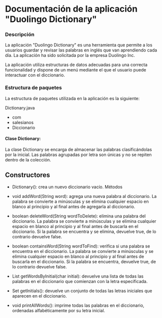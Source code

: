 # Documentación de la aplicación "Duolingo Dictionary"



### Descripción

La aplicación "Duolingo Dictionary" es una herramienta que permite a los usuarios guardar y revisar las palabras en inglés que van aprendiendo cada día. La aplicación ha sido solicitada por la empresa Duolingo Inc.

La aplicación utiliza estructuras de datos adecuadas para una correcta funcionalidad y dispone de un menú mediante el que el usuario puede interactuar con el diccionario.

### Estructura de paquetes
La estructura de paquetes utilizada en la aplicación es la siguiente:


Dictionary.java

* com
* salesianos
* Diccionario

#### Clase Dictionary:
La clase Dictionary se encarga de almacenar las palabras clasificándolas por la inicial. Las palabras agrupadas por letra son únicas y no se repiten dentro de la colección.


## Constructores

* Dictionary(): crea un nuevo diccionario vacío.
Métodos

* void addWord(String word): agrega una nueva palabra al diccionario. La palabra se convierte a minúsculas y se elimina cualquier espacio en blanco al principio y al final antes de agregarla al diccionario.

* boolean deleteWord(String wordToDelete): elimina una palabra del diccionario. La palabra se convierte a minúsculas y se elimina cualquier espacio en blanco al principio y al final antes de buscarla en el diccionario. Si la palabra se encuentra y se elimina, devuelve true, de lo contrario devuelve false.

* boolean containsWord(String wordToFind): verifica si una palabra se encuentra en el diccionario. La palabra se convierte a minúsculas y se elimina cualquier espacio en blanco al principio y al final antes de buscarla en el diccionario. Si la palabra se encuentra, devuelve true, de lo contrario devuelve false.

* List<String> getWordsByInitial(char initial): devuelve una lista de todas las palabras en el diccionario que comienzan con la letra especificada.

* Set<Character> getInitials(): devuelve un conjunto de todas las letras iniciales que aparecen en el diccionario.

* void printAllWords(): imprime todas las palabras en el diccionario, ordenadas alfabéticamente por su letra inicial.







